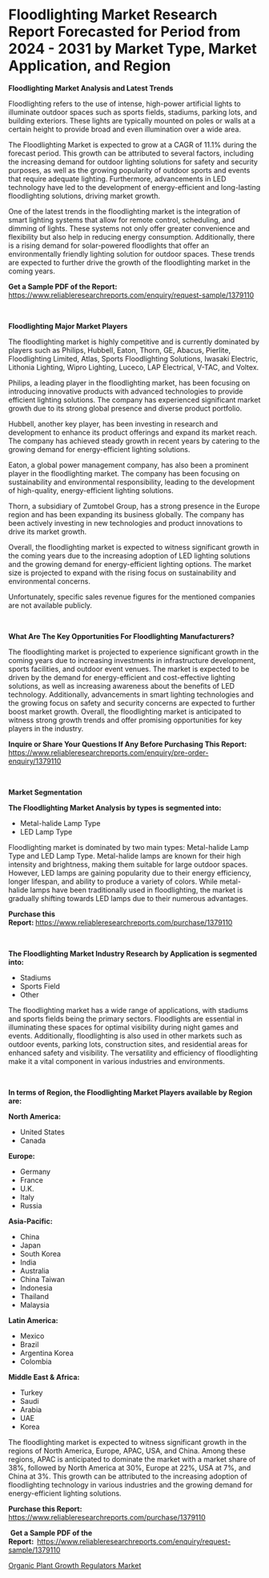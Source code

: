 <p><h1>Floodlighting Market Research Report Forecasted for Period from 2024 -  2031 by Market Type, Market Application, and Region</h1></p><p><strong>Floodlighting Market Analysis and Latest Trends</strong></p>
<p><p>Floodlighting refers to the use of intense, high-power artificial lights to illuminate outdoor spaces such as sports fields, stadiums, parking lots, and building exteriors. These lights are typically mounted on poles or walls at a certain height to provide broad and even illumination over a wide area.</p><p>The Floodlighting Market is expected to grow at a CAGR of 11.1% during the forecast period. This growth can be attributed to several factors, including the increasing demand for outdoor lighting solutions for safety and security purposes, as well as the growing popularity of outdoor sports and events that require adequate lighting. Furthermore, advancements in LED technology have led to the development of energy-efficient and long-lasting floodlighting solutions, driving market growth.</p><p>One of the latest trends in the floodlighting market is the integration of smart lighting systems that allow for remote control, scheduling, and dimming of lights. These systems not only offer greater convenience and flexibility but also help in reducing energy consumption. Additionally, there is a rising demand for solar-powered floodlights that offer an environmentally friendly lighting solution for outdoor spaces. These trends are expected to further drive the growth of the floodlighting market in the coming years.</p></p>
<p><strong>Get a Sample PDF of the Report:&nbsp;</strong> <a href="https://www.reliableresearchreports.com/enquiry/request-sample/1379110">https://www.reliableresearchreports.com/enquiry/request-sample/1379110</a></p>
<p>&nbsp;</p>
<p><strong>Floodlighting Major Market Players</strong></p>
<p><p>The floodlighting market is highly competitive and is currently dominated by players such as Philips, Hubbell, Eaton, Thorn, GE, Abacus, Pierlite, Floodlighting Limited, Atlas, Sports Floodlighting Solutions, Iwasaki Electric, Lithonia Lighting, Wipro Lighting, Luceco, LAP Electrical, V-TAC, and Voltex.</p><p>Philips, a leading player in the floodlighting market, has been focusing on introducing innovative products with advanced technologies to provide efficient lighting solutions. The company has experienced significant market growth due to its strong global presence and diverse product portfolio.</p><p>Hubbell, another key player, has been investing in research and development to enhance its product offerings and expand its market reach. The company has achieved steady growth in recent years by catering to the growing demand for energy-efficient lighting solutions.</p><p>Eaton, a global power management company, has also been a prominent player in the floodlighting market. The company has been focusing on sustainability and environmental responsibility, leading to the development of high-quality, energy-efficient lighting solutions.</p><p>Thorn, a subsidiary of Zumtobel Group, has a strong presence in the Europe region and has been expanding its business globally. The company has been actively investing in new technologies and product innovations to drive its market growth.</p><p>Overall, the floodlighting market is expected to witness significant growth in the coming years due to the increasing adoption of LED lighting solutions and the growing demand for energy-efficient lighting options. The market size is projected to expand with the rising focus on sustainability and environmental concerns.</p><p>Unfortunately, specific sales revenue figures for the mentioned companies are not available publicly.</p></p>
<p>&nbsp;</p>
<p><strong>What Are The Key Opportunities For Floodlighting Manufacturers?</strong></p>
<p><p>The floodlighting market is projected to experience significant growth in the coming years due to increasing investments in infrastructure development, sports facilities, and outdoor event venues. The market is expected to be driven by the demand for energy-efficient and cost-effective lighting solutions, as well as increasing awareness about the benefits of LED technology. Additionally, advancements in smart lighting technologies and the growing focus on safety and security concerns are expected to further boost market growth. Overall, the floodlighting market is anticipated to witness strong growth trends and offer promising opportunities for key players in the industry.</p></p>
<p><strong>Inquire or Share Your Questions If Any Before Purchasing This Report:</strong> <a href="https://www.reliableresearchreports.com/enquiry/pre-order-enquiry/1379110">https://www.reliableresearchreports.com/enquiry/pre-order-enquiry/1379110</a></p>
<p>&nbsp;</p>
<p><strong>Market Segmentation</strong></p>
<p><strong>The Floodlighting Market Analysis by types is segmented into:</strong></p>
<p><ul><li>Metal-halide Lamp Type</li><li>LED Lamp Type</li></ul></p>
<p><p>Floodlighting market is dominated by two main types: Metal-halide Lamp Type and LED Lamp Type. Metal-halide lamps are known for their high intensity and brightness, making them suitable for large outdoor spaces. However, LED lamps are gaining popularity due to their energy efficiency, longer lifespan, and ability to produce a variety of colors. While metal-halide lamps have been traditionally used in floodlighting, the market is gradually shifting towards LED lamps due to their numerous advantages.</p></p>
<p><strong>Purchase this Report:&nbsp;</strong><a href="https://www.reliableresearchreports.com/purchase/1379110">https://www.reliableresearchreports.com/purchase/1379110</a></p>
<p>&nbsp;</p>
<p><strong>The Floodlighting Market Industry Research by Application is segmented into:</strong></p>
<p><ul><li>Stadiums</li><li>Sports Field</li><li>Other</li></ul></p>
<p><p>The floodlighting market has a wide range of applications, with stadiums and sports fields being the primary sectors. Floodlights are essential in illuminating these spaces for optimal visibility during night games and events. Additionally, floodlighting is also used in other markets such as outdoor events, parking lots, construction sites, and residential areas for enhanced safety and visibility. The versatility and efficiency of floodlighting make it a vital component in various industries and environments.</p></p>
<p>&nbsp;</p>
<p><strong>In terms of Region, the Floodlighting Market Players available by Region are:</strong></p>
<p>
    <p> <strong> North America: </strong>
        <ul>
            <li>United States</li>
            <li>Canada</li>
        </ul>
        </p> 
    <p> <strong> Europe: </strong>
        <ul>
            <li>Germany</li>
            <li>France</li>
            <li>U.K.</li>
            <li>Italy</li>
            <li>Russia</li>
        </ul>
        </p> 
    <p> <strong> Asia-Pacific: </strong>
        <ul>
            <li>China</li>
            <li>Japan</li>
            <li>South Korea</li>
            <li>India</li>
            <li>Australia</li>
            <li>China Taiwan</li>
            <li>Indonesia</li>
            <li>Thailand</li>
            <li>Malaysia</li>
        </ul>
        </p> 
    <p> <strong> Latin America: </strong>
        <ul>
            <li>Mexico</li>
            <li>Brazil</li>
            <li>Argentina Korea</li>
            <li>Colombia</li>
        </ul>
        </p> 
    <p> <strong> Middle East & Africa: </strong>
        <ul>
            <li>Turkey</li>
            <li>Saudi</li>
            <li>Arabia</li>
            <li>UAE</li>
            <li>Korea</li>
        </ul>
    </p>
    </p>
<p><p>The floodlighting market is expected to witness significant growth in the regions of North America, Europe, APAC, USA, and China. Among these regions, APAC is anticipated to dominate the market with a market share of 38%, followed by North America at 30%, Europe at 22%, USA at 7%, and China at 3%. This growth can be attributed to the increasing adoption of floodlighting technology in various industries and the growing demand for energy-efficient lighting solutions.</p></p>
<p><strong>Purchase this Report: </strong><a href="https://www.reliableresearchreports.com/purchase/1379110">https://www.reliableresearchreports.com/purchase/1379110</a></p>
<p>&nbsp;<strong>Get a Sample PDF of the Report:&nbsp;&nbsp;</strong><a href="https://www.reliableresearchreports.com/enquiry/request-sample/1379110">https://www.reliableresearchreports.com/enquiry/request-sample/1379110</a></p>
<p><strong></strong></p>
<p><p><a href="https://nifty-kite-d51.notion.site/Organic-Plant-Growth-Regulators-Market-Size-Market-Share-and-Global-Market-Analysis-Report-2024--7c1cb9a8afd040ba9cc87b2fa9dc8809">Organic Plant Growth Regulators Market</a></p></p>
